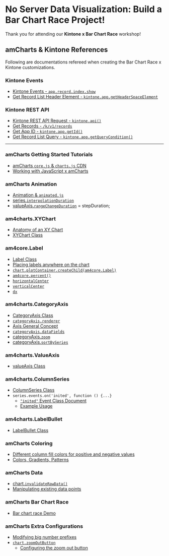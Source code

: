 # No Server Data Visualization: Build a Bar Chart Race Project!
Thank you for attending our **Kintone x Bar Chart Race** workshop!

## amCharts & Kintone References

Following are documentations refereed when creating the Bar Chart Race x Kintone customizations.

### Kintone Events
  * [Kintone Events - `app.record.index.show`](https://developer.kintone.io/hc/en-us/articles/212494758-Record-List-Event#events)
  * [Get Record List Header Element - `kintone.app.getHeaderSpaceElement`](https://developer.kintone.io/hc/en-us/articles/213148937-Get-Record-List#getHeaderSpaceElement)

### Kintone REST API
  * [Kintone REST API Request - `kintone.api()`](https://developer.kintone.io/hc/en-us/articles/212494388/)
  * [Get Records - `/k/v1/records`](https://developer.kintone.io/hc/en-us/articles/360019245194)
  * [Get App ID - `kintone.app.getId()`](https://developer.kintone.io/hc/en-us/articles/212494438)
  * [Get Record List Query - `kintone.app.getQueryCondition()`](https://developer.kintone.io/hc/en-us/articles/213148937/#getQueryCondition)

---

### amCharts Getting Started Tutorials
  * [amCharts `core.js` & `charts.js` CDN](https://www.amcharts.com/docs/v4/getting-started/basics/#CDN)
  * [Working with JavaScript x amCharts](https://www.amcharts.com/docs/v4/getting-started/basics/#Working_with_JavaScript)

### amCharts Animation
  * [Animation & `animated.js`](https://www.amcharts.com/docs/v4/concepts/animations/)
  * [series.`interpolationDuration`](https://www.amcharts.com/docs/v4/reference/component/#interpolationDuration_property)
  * [valueAxis.`rangeChangeDuration`](https://www.amcharts.com/docs/v4/reference/component/#rangeChangeDuration_property) = stepDuration;

### am4charts.XYChart
  * [Anatomy of an XY Chart](https://www.amcharts.com/docs/v4/chart-types/xy-chart/)
  * [XYChart Class](https://www.amcharts.com/docs/v4/reference/xychart/)

### am4core.Label
  * [Label Class](https://www.amcharts.com/docs/v4/reference/label/)
  * [Placing labels anywhere on the chart](https://www.amcharts.com/docs/v4/tutorials/placing-labels-anywhere-on-the-chart/)
  * [`chart.plotContainer.createChild(am4core.Label)`](https://www.amcharts.com/docs/v4/tutorials/adding-watermarks-to-charts/#Positioning)
  * [`am4core.percent()`](https://www.amcharts.com/docs/v4/reference/percent/)
  * [`horizontalCenter`](https://www.amcharts.com/docs/v4/reference/label/#horizontalCenter_property)
  * [`verticalCenter`](https://www.amcharts.com/docs/v4/reference/label/#verticalCenter_property)
  * [`dx`](https://www.amcharts.com/docs/v4/reference/label/#dx_property)

### am4charts.CategoryAxis
  * [CategoryAxis Class](https://www.amcharts.com/docs/v4/reference/categoryaxis/)
  * [`categoryAxis.renderer`](https://www.amcharts.com/docs/v4/reference/categoryaxis/#renderer_property)
  * [Axis General Concept](https://www.amcharts.com/docs/v4/concepts/axes/)
  * [`categoryAxis.dataFields`](https://www.amcharts.com/docs/v4/reference/categoryaxis/#dataFields_property)
  * [categoryAxis.`zoom`](https://www.amcharts.com/docs/v4/reference/categoryaxis/#zoom_method)
  * [categoryAxis.`sortBySeries`](https://www.amcharts.com/docs/v4/reference/categoryaxis/#sortBySeries_property)

### am4charts.ValueAxis
  * [valueAxis Class](https://www.amcharts.com/docs/v4/reference/valueAxis/)

### am4charts.ColumnSeries
  * [ColumnSeries Class](https://www.amcharts.com/docs/v4/reference/columnseries/)
  * `series.events.on('inited', function () {...}`
    * [`"inited"` Event Class Document](https://www.amcharts.com/docs/v4/reference/sprite/#inited_event)
    * [Example Usage](https://www.amcharts.com/docs/v4/tutorials/automatic-labels-over-map-polygons/#Populating_with_data)

### am4charts.LabelBullet
  * [LabelBullet Class](https://www.amcharts.com/docs/v4/reference/labelbullet/)

### amCharts Coloring
  * [Different column fill colors for positive and negative values](https://www.amcharts.com/docs/v4/tutorials/different-column-fill-colors-for-positive-and-negative-values/)
  * [Colors, Gradients, Patterns](https://www.amcharts.com/docs/v4/concepts/colors/)

### amCharts Data
  * [chart.`invalidateRawData()`](https://www.amcharts.com/docs/v4/reference/component/#invalidateRawData_method)
  * [Manipulating existing data points](https://www.amcharts.com/docs/v4/concepts/data/#Manipulating_existing_data_points)

### amCharts Bar Chart Race
  * [Bar chart race Demo](https://www.amcharts.com/demos/bar-chart-race/)

### amCharts Extra Configurations
  * [Modifying big number prefixes](https://www.amcharts.com/docs/v4/tutorials/modifying-big-number-prefixes/)
  * [`chart.zoomOutButton`](https://www.amcharts.com/docs/v4/reference/xychart/#zoomOutButton_property)
    * [Configuring the zoom out button](https://www.amcharts.com/docs/v4/tutorials/configuring-the-zoom-out-button/)
